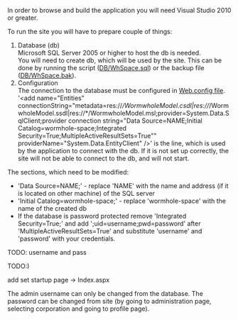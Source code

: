 In order to browse and build the application you will need Visual Studio 2010 or greater.

To run the site you will have to prepare couple of things:
1. Database (db)  
   Microsoft SQL Server 2005 or higher to host the db is needed.  
   You will need to create db, which will be used by the site. This can be done by running the script ([DB/WhSpace.sql](https://github.com/raste/Wh-Space/blob/master/DB/WhSpace.sql)) or the backup file ([DB/WhSpace.bak](https://github.com/raste/Wh-Space/blob/master/DB/WhSpace.bak)).
2. Configuration  
   The connection to the database must be configured in [Web.config file](https://github.com/raste/Wh-Space/blob/master/Source/WormholeSpace/Web.config).  
   '&lt;add name="Entities" connectionString="metadata=res://*/WormwholeModel.csdl|res://*/WormwholeModel.ssdl|res://*/WormwholeModel.msl;provider=System.Data.SqlClient;provider connection string=&quot;Data Source=NAME;Initial Catalog=wormhole-space;Integrated Security=True;MultipleActiveResultSets=True&quot;" providerName="System.Data.EntityClient" /&gt;' is the line, which is used by the application to connect with the db. If it is not set up correctly, the site will not be able to connect to the db, and will not start.

The sections, which need to be modified:
* 'Data Source=NAME;' - replace 'NAME' with the name and address (if it is located on other machine) of the SQL server 
* 'Initial Catalog=wormhole-space;' - replace 'wormhole-space' with the name of the created db
*  If the database is password protected remove 'Integrated Security=True;' and add ';uid=username;pwd=password' after 'MultipleActiveResultSets=True' and substitute 'username' and 'password' with your credentials.

TODO: username and pass



TODO:)

add set startup page -> Index.aspx

   The admin username can only be changed from the database. The password can be changed from site (by going to administration page, selecting corporation and going to profile page).
